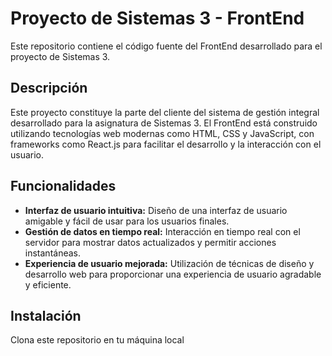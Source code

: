 # Proyecto de Sistemas 3 - FrontEnd

Este repositorio contiene el código fuente del FrontEnd desarrollado para el proyecto de Sistemas 3.

## Descripción

Este proyecto constituye la parte del cliente del sistema de gestión integral desarrollado para la asignatura de Sistemas 3. El FrontEnd está construido utilizando tecnologías web modernas como HTML, CSS y JavaScript, con frameworks como React.js para facilitar el desarrollo y la interacción con el usuario.

## Funcionalidades

- **Interfaz de usuario intuitiva:** Diseño de una interfaz de usuario amigable y fácil de usar para los usuarios finales.
- **Gestión de datos en tiempo real:** Interacción en tiempo real con el servidor para mostrar datos actualizados y permitir acciones instantáneas.
- **Experiencia de usuario mejorada:** Utilización de técnicas de diseño y desarrollo web para proporcionar una experiencia de usuario agradable y eficiente.

## Instalación

Clona este repositorio en tu máquina local
